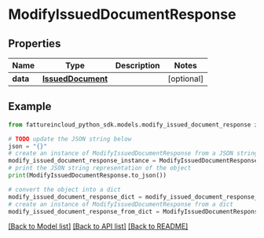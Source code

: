 # ModifyIssuedDocumentResponse


## Properties

Name | Type | Description | Notes
------------ | ------------- | ------------- | -------------
**data** | [**IssuedDocument**](IssuedDocument.md) |  | [optional] 

## Example

```python
from fattureincloud_python_sdk.models.modify_issued_document_response import ModifyIssuedDocumentResponse

# TODO update the JSON string below
json = "{}"
# create an instance of ModifyIssuedDocumentResponse from a JSON string
modify_issued_document_response_instance = ModifyIssuedDocumentResponse.from_json(json)
# print the JSON string representation of the object
print(ModifyIssuedDocumentResponse.to_json())

# convert the object into a dict
modify_issued_document_response_dict = modify_issued_document_response_instance.to_dict()
# create an instance of ModifyIssuedDocumentResponse from a dict
modify_issued_document_response_from_dict = ModifyIssuedDocumentResponse.from_dict(modify_issued_document_response_dict)
```
[[Back to Model list]](../README.md#documentation-for-models) [[Back to API list]](../README.md#documentation-for-api-endpoints) [[Back to README]](../README.md)


